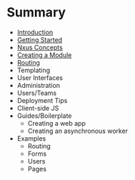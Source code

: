 # Summary

* [Introduction](README.md)
* [Getting Started](getting_started.md)
* [Nxus Concepts](nxusconcepts_md.md)
* [Creating a Module](creating_a_module.md)
* [Routing](routing.md)
* Templating
* User Interfaces
* Administration
* Users/Teams
* Deployment Tips
* Client-side JS
* Guides/Boilerplate
   * Creating a web app
   * Creating an asynchronous worker
* Examples
   * Routing
   * Forms
   * Users
   * Pages

